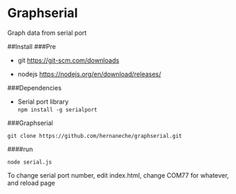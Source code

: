 # Graphserial
Graph data from serial port

##Install
###Pre

* git https://git-scm.com/downloads

* nodejs https://nodejs.org/en/download/releases/

###Dependencies

* Serial port library  
```npm install -g serialport```

###Graphserial

```git clone https://github.com/hernaneche/graphserial.git```

####run

```node serial.js```

To change serial port number, edit index.html, change COM77 for whatever, and reload page
